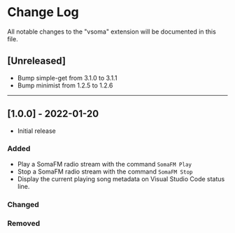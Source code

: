# Change Log

All notable changes to the "vsoma" extension will be documented in this file.

## [Unreleased]

- Bump simple-get from 3.1.0 to 3.1.1
- Bump minimist from 1.2.5 to 1.2.6

---

## [1.0.0] - 2022-01-20

- Initial release

### Added

- Play a SomaFM radio stream with the command `SomaFM Play`
- Stop a SomaFM radio stream with the command `SomaFM Stop`
- Display the current playing song metadata on Visual Studio Code status line.

### Changed

### Removed
